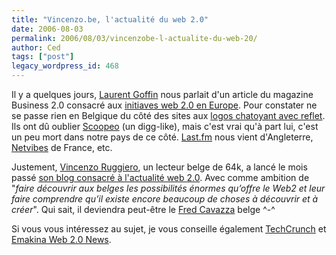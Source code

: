 ```yaml
---
title: "Vincenzo.be, l'actualité du web 2.0"
date: 2006-08-03
permalink: 2006/08/03/vincenzobe-l-actualite-du-web-20/
author: Ced
tags: ["post"]
legacy_wordpress_id: 468
---
```


Il y a quelques jours, <a href="http://www.gwix.net" hreflang="fr">Laurent Goffin</a> nous parlait d'un article du magazine Business 2.0 consacré aux <a href="http://www.gwix.net/web_gwix/article.asp?filID=310" hreflang="fr">initiaves web 2.0 en Europe</a>. Pour constater ne se passe rien en Belgique du côté des sites aux <a href="http://herdo.be/blog/index.php?2006/07/31/58-relook-logos-web-20" hreflang="fr">logos chatoyant avec reflet</a>. Ils ont dû oublier <a href="http://www.scoopeo.be" hreflang="fr">Scoopeo</a> (un digg-like), mais c'est vrai qu'à part lui, c'est un peu mort dans notre pays de ce côté. <a href="http://www.last.fm" hreflang="fr">Last.fm</a> nous vient d'Angleterre, <a href="http://www.netvibes.com" hreflang="fr">Netvibes</a> de France, etc.

Justement, <a href="http://vincenzo.be/" hreflang="fr">Vincenzo Ruggiero</a>, un lecteur belge de 64k, a lancé le mois passé <a href="http://vincenzo.be/" hreflang="fr">son blog consacré à l'actualité web 2.0</a>. Avec comme ambition de "_faire découvrir aux belges les possibilités énormes qu’offre le Web2 et leur faire comprendre qu’il existe encore beaucoup de choses à découvrir et à créer_". Qui sait, il deviendra peut-être le <a href="http://www.fredcavazza.net/" hreflang="fr">Fred Cavazza</a> belge ^-^

<!-- excerpt -->

Si vous vous intéressez au sujet, je vous conseille également <a href="http://fr.techcrunch.com/" hreflang="fr">TechCrunch</a> et <a href="http://web2.0news.be/" hreflang="fr">Emakina Web 2.0 News</a>.
